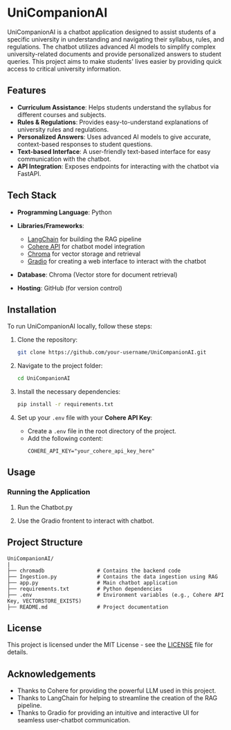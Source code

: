 # UniCompanionAI

UniCompanionAI is a chatbot application designed to assist students of a specific university in understanding and navigating their syllabus, rules, and regulations. The chatbot utilizes advanced AI models to simplify complex university-related documents and provide personalized answers to student queries. This project aims to make students' lives easier by providing quick access to critical university information.

## Features

- **Curriculum Assistance**: Helps students understand the syllabus for different courses and subjects.
- **Rules & Regulations**: Provides easy-to-understand explanations of university rules and regulations.
- **Personalized Answers**: Uses advanced AI models to give accurate, context-based responses to student questions.
- **Text-based Interface**: A user-friendly text-based interface for easy communication with the chatbot.
- **API Integration**: Exposes endpoints for interacting with the chatbot via FastAPI.

## Tech Stack

- **Programming Language**: Python
- **Libraries/Frameworks**:
  - [LangChain](https://www.langchain.com/) for building the RAG pipeline
  - [Cohere API](https://cohere.ai/) for chatbot model integration
  - [Chroma](https://www.trychroma.com/) for vector storage and retrieval
  - [Gradio](https://www.gradio.app/) for creating a web interface to interact with the chatbot

- **Database**: Chroma (Vector store for document retrieval)
- **Hosting**: GitHub (for version control)

## Installation

To run UniCompanionAI locally, follow these steps:

1. Clone the repository:
   ```bash
   git clone https://github.com/your-username/UniCompanionAI.git
   ```

2. Navigate to the project folder:
   ```bash
   cd UniCompanionAI
   ```

3. Install the necessary dependencies:
   ```bash
   pip install -r requirements.txt
   ```

4. Set up your `.env` file with your **Cohere API Key**:
   - Create a `.env` file in the root directory of the project.
   - Add the following content:
     ```
     COHERE_API_KEY="your_cohere_api_key_here"
     ```

## Usage

### Running the Application

1. Run the Chatbot.py

2. Use the Gradio frontent to interact with chatbot.

## Project Structure

```
UniCompanionAI/
|
├── chromadb                 # Contains the backend code
├── Ingestion.py             # Contains the data ingestion using RAG
├── app.py                   # Main chatbot application
├── requirements.txt         # Python dependencies
├── .env                     # Environment variables (e.g., Cohere API Key, VECTORSTORE_EXISTS)
├── README.md                # Project documentation
```

## License

This project is licensed under the MIT License - see the [LICENSE](LICENSE) file for details.

## Acknowledgements

- Thanks to Cohere for providing the powerful LLM used in this project.
- Thanks to LangChain for helping to streamline the creation of the RAG pipeline.
- Thanks to Gradio for providing an intuitive and interactive UI for seamless user-chatbot communication.
